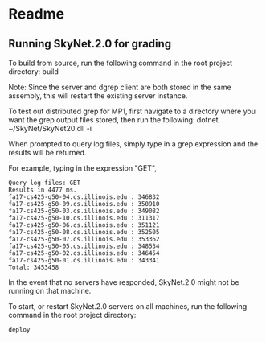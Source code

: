 # Readme

## Running SkyNet.2.0 for grading

To build from source, run the following command in the root project directory:
    build

Note: Since the server and dgrep client are both stored in the same assembly, this will restart the existing server instance.

To test out distributed grep for MP1, first navigate to a directory where you want the grep output files stored, then run the following:
    dotnet ~/SkyNet/SkyNet20.dll -i

When prompted to query log files, simply type in a grep expression and the results will be returned.

For example, typing in the expression "GET",
     
    Query log files: GET
    Results in 4477 ms.
    fa17-cs425-g50-04.cs.illinois.edu : 346832
    fa17-cs425-g50-09.cs.illinois.edu : 350910
    fa17-cs425-g50-03.cs.illinois.edu : 349082
    fa17-cs425-g50-10.cs.illinois.edu : 311317
    fa17-cs425-g50-06.cs.illinois.edu : 351121
    fa17-cs425-g50-08.cs.illinois.edu : 352505
    fa17-cs425-g50-07.cs.illinois.edu : 353362
    fa17-cs425-g50-05.cs.illinois.edu : 348534
    fa17-cs425-g50-02.cs.illinois.edu : 346454
    fa17-cs425-g50-01.cs.illinois.edu : 343341
    Total: 3453458


In the event that no servers have responded, SkyNet.2.0 might not be running on that machine.

To start, or restart SkyNet.2.0 servers on all machines, run the following command in the root project directory:

    deploy
     
